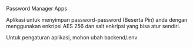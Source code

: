 
Password Manager Apps

Aplikasi untuk menyimpan password-password (Beserta Pin) anda dengan menggunakan enkripsi AES 256 dan salt enkripsi yang bisa atur sendiri.

Untuk pengaturan aplikasi, mohon ubah backend/.env

